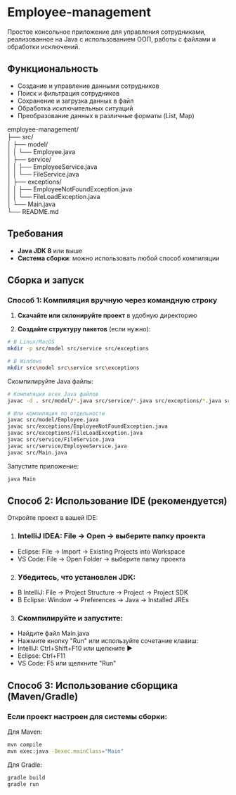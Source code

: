 # Employee-management

Простое консольное приложение для управления сотрудниками, реализованное на Java с использованием ООП, работы с файлами и обработки исключений.

## Функциональность

-  Создание и управление данными сотрудников
-  Поиск и фильтрация сотрудников
-  Сохранение и загрузка данных в файл
-  Обработка исключительных ситуаций
-  Преобразование данных в различные форматы (List, Map)

employee-management/<br>
├── src/<br>
│ ├── model/<br>
│ │ └── Employee.java<br>
│ ├── service/<br>
│ │ ├── EmployeeService.java<br>
│ │ └── FileService.java<br>
│ ├── exceptions/<br>
│ │ ├── EmployeeNotFoundException.java<br>
│ │ └── FileLoadException.java<br>
│ └── Main.java<br>
└── README.md <br>



## Требования

- **Java JDK 8** или выше
- **Система сборки**: можно использовать любой способ компиляции

## Сборка и запуск

### Способ 1: Компиляция вручную через командную строку

1. **Скачайте или склонируйте проект** в удобную директорию

2. **Создайте структуру пакетов** (если нужно):
```bash
# В Linux/MacOS
mkdir -p src/model src/service src/exceptions

# В Windows
mkdir src\model src\service src\exceptions
```


Скомпилируйте Java файлы:

```bash
# Компиляция всех Java файлов
javac -d . src/model/*.java src/service/*.java src/exceptions/*.java src/Main.java

# Или компиляция по отдельности
javac src/model/Employee.java
javac src/exceptions/EmployeeNotFoundException.java
javac src/exceptions/FileLoadException.java
javac src/service/FileService.java
javac src/service/EmployeeService.java
javac src/Main.java
```

Запустите приложение:

```bash
java Main
```

## Способ 2: Использование IDE (рекомендуется)
Откройте проект в вашей IDE:

1. ### IntelliJ IDEA: File → Open → выберите папку проекта 
* Eclipse: File → Import → Existing Projects into Workspace 
* VS Code: File → Open Folder → выберите папку проекта

2. ### Убедитесь, что установлен JDK:
* В IntelliJ: File → Project Structure → Project → Project SDK
* В Eclipse: Window → Preferences → Java → Installed JREs

3. ### Скомпилируйте и запустите:
* Найдите файл Main.java
* Нажмите кнопку "Run" или используйте сочетание клавиш:
* IntelliJ: Ctrl+Shift+F10 или щелкните ▶️
* Eclipse: Ctrl+F11
* VS Code: F5 или щелкните "Run"

## Способ 3: Использование сборщика (Maven/Gradle)
### Если проект настроен для системы сборки:

Для Maven:

```bash
mvn compile
mvn exec:java -Dexec.mainClass="Main"
```
Для Gradle:

```bash
gradle build
gradle run
```
